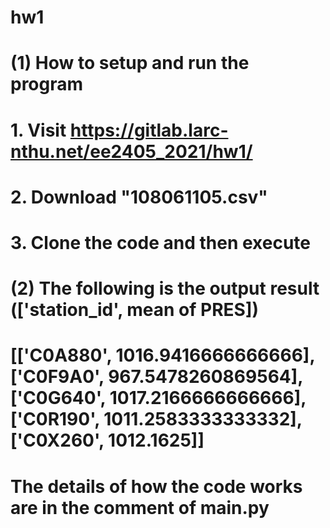 # hw1
# (1) How to setup and run the program
#     1. Visit https://gitlab.larc-nthu.net/ee2405_2021/hw1/
#     2. Download "108061105.csv"
#     3. Clone the code and then execute
# (2) The following is the output result (['station_id', mean of PRES])
# [['C0A880', 1016.9416666666666], ['C0F9A0', 967.5478260869564], ['C0G640', 1017.2166666666666], ['C0R190', 1011.2583333333332], ['C0X260', 1012.1625]]
#
# The details of how the code works are in the comment of main.py
